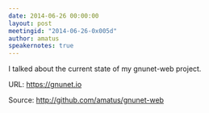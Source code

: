 ```yaml
---
date: 2014-06-26 00:00:00
layout: post
meetingid: "2014-06-26-0x005d"
author: amatus
speakernotes: true
---
```


I talked about the current state of my gnunet-web project.

URL: https://gnunet.io

Source: http://github.com/amatus/gnunet-web


